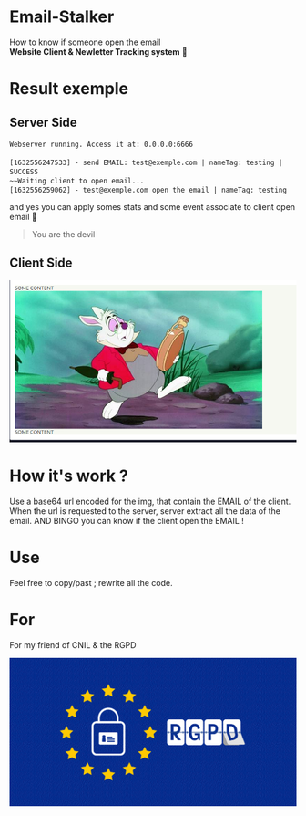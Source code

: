 # Email-Stalker
How to know if someone open the email<br>
**Website Client & Newletter Tracking system** 👺

# Result exemple

## Server Side
```
Webserver running. Access it at: 0.0.0.0:6666

[1632556247533] - send EMAIL: test@exemple.com | nameTag: testing | SUCCESS
~~Waiting client to open email...
[1632556259062] - test@exemple.com open the email | nameTag: testing
```
and yes you can apply somes stats and some event associate to client open email 👹

> You are the devil

## Client Side

<img src="./github/screen01.png">


# How it's work ?
Use a base64 url encoded for the img, that contain the EMAIL of the client.<br>
When the url is requested to the server, server extract all the data of the email. AND BINGO you can know if the client open the EMAIL !

# Use
Feel free to copy/past ; rewrite all the code.

# For
For my friend of CNIL & the RGPD

<img src="./github/RGPD.png">